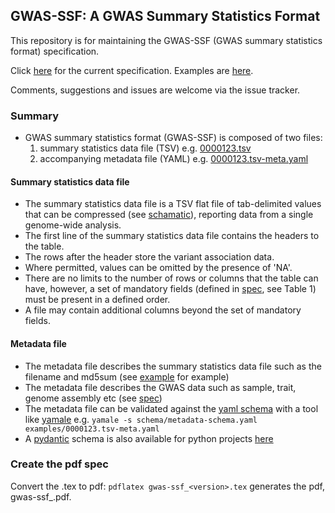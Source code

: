 ## GWAS-SSF: A GWAS Summary Statistics Format

This repository is for maintaining the GWAS-SSF (GWAS summary statistics format) specification. 

Click [here](gwas-ssf_v0.1-draft.pdf) for the current specification. 
Examples are [here](examples).

Comments, suggestions and issues are welcome via the issue tracker.


### Summary

* GWAS summary statistics format (GWAS-SSF) is composed of two files:
  1. summary statistics data file (TSV) e.g. [0000123.tsv](examples/0000123.tsv)
  2. accompanying metadata file (YAML) e.g. [0000123.tsv-meta.yaml](examples/0000123.tsv-meta.yaml)

#### Summary statistics data file
* The summary statistics data file is a TSV flat file of tab-delimited values that can be compressed (see [schamatic](images/schematic.png)), reporting data from a single genome-wide analysis. 
* The first line of the summary statistics data file contains the headers to the table. 
* The rows after the header store the variant association data. 
* Where permitted, values can be omitted by the presence of 'NA'. 
* There are no limits to the number of rows or columns that the table can have, however, a set of mandatory fields (defined in [spec](gwas-ssf_v0.1-draft.pdf), see Table 1) must be present in a defined order. 
* A file may contain additional columns beyond the set of mandatory fields. 

#### Metadata file
* The metadata file describes the summary statistics data file such as the filename and md5sum (see [example](examples/0000123.yaml) for example)
* The metadata file describes the GWAS data such as sample, trait, genome assembly etc (see [spec](gwas-ssf_v0.1-draft.pdf))
* The metadata file can be validated against the [yaml schema](schema/metadata-schema.yaml) with a tool like [yamale](https://github.com/23andMe/Yamale) e.g. `yamale -s schema/metadata-schema.yaml examples/0000123.tsv-meta.yaml`
* A [pydantic](https://docs.pydantic.dev/) schema is also available for python projects [here](schema/metadata.py)

### Create the pdf spec
Convert the .tex to pdf:
`pdflatex gwas-ssf_<version>.tex` generates the pdf, gwas-ssf_<version>.pdf.
